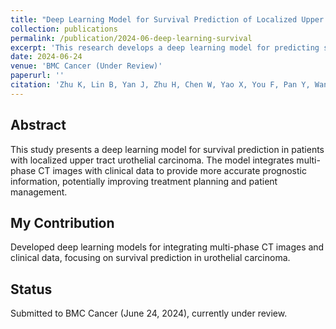```yaml
---
title: "Deep Learning Model for Survival Prediction of Localized Upper Tract Urothelial Carcinoma Based on Multi-Phase CT Images and Clinical Data"
collection: publications
permalink: /publication/2024-06-deep-learning-survival
excerpt: 'This research develops a deep learning model for predicting survival outcomes in localized upper tract urothelial carcinoma using multi-phase CT images and clinical data.'
date: 2024-06-24
venue: 'BMC Cancer (Under Review)'
paperurl: ''
citation: 'Zhu K, Lin B, Yan J, Zhu H, Chen W, Yao X, You F, Pan Y, Wang F, Xia P, Li Y, Chen L, Yu Z, Miao S, Gao X. (2024). &quot;Deep Learning Model for Survival Prediction of Localized Upper Tract Urothelial Carcinoma Based on Multi-Phase CT Images and Clinical Data.&quot; <i>BMC Cancer</i>. Under Review.'
---
```


## Abstract

This study presents a deep learning model for survival prediction in patients with localized upper tract urothelial carcinoma. The model integrates multi-phase CT images with clinical data to provide more accurate prognostic information, potentially improving treatment planning and patient management.

## My Contribution

Developed deep learning models for integrating multi-phase CT images and clinical data, focusing on survival prediction in urothelial carcinoma.

## Status

Submitted to BMC Cancer (June 24, 2024), currently under review. 